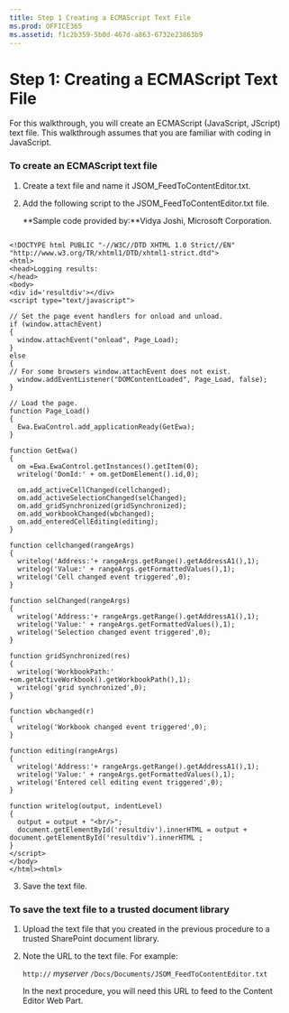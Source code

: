 ```yaml
---
title: Step 1 Creating a ECMAScript Text File
ms.prod: OFFICE365
ms.assetid: f1c2b359-5b0d-467d-a863-6732e23863b9
---
```



# Step 1: Creating a ECMAScript Text File

For this walkthrough, you will create an ECMAScript (JavaScript, JScript) text file. This walkthrough assumes that you are familiar with coding in JavaScript. 
  
    
    


### To create an ECMAScript text file


1. Create a text file and name it JSOM_FeedToContentEditor.txt. 
    
  
2. Add the following script to the JSOM_FeedToContentEditor.txt file. 
    
    **Sample code provided by:**Vidya Joshi, Microsoft Corporation.
    


  ```
  
<!DOCTYPE html PUBLIC "-//W3C//DTD XHTML 1.0 Strict//EN" "http://www.w3.org/TR/xhtml1/DTD/xhtml1-strict.dtd">
<html>
 <head>Logging results:
 </head>
<body>
<div id='resultdiv'></div>
<script type="text/javascript">         

// Set the page event handlers for onload and unload.
if (window.attachEvent) 
{
    window.attachEvent("onload", Page_Load);
} 
else 
{
// For some browsers window.attachEvent does not exist.
    window.addEventListener("DOMContentLoaded", Page_Load, false);
}

// Load the page. 
function Page_Load() 
{
    Ewa.EwaControl.add_applicationReady(GetEwa);
}

function GetEwa()
{
    om =Ewa.EwaControl.getInstances().getItem(0);
    writelog('DomId:' + om.getDomElement().id,0);

    om.add_activeCellChanged(cellchanged);
    om.add_activeSelectionChanged(selChanged);
    om.add_gridSynchronized(gridSynchronized);
    om.add_workbookChanged(wbchanged);
    om.add_enteredCellEditing(editing);
}

function cellchanged(rangeArgs)
{
    writelog('Address:'+ rangeArgs.getRange().getAddressA1(),1);
    writelog('Value:' + rangeArgs.getFormattedValues(),1);
    writelog('Cell changed event triggered',0);
}

function selChanged(rangeArgs)
{
    writelog('Address:'+ rangeArgs.getRange().getAddressA1(),1);
    writelog('Value:' + rangeArgs.getFormattedValues(),1);
    writelog('Selection changed event triggered',0);
}

function gridSynchronized(res)
{
    writelog('WorkbookPath:' +om.getActiveWorkbook().getWorkbookPath(),1);
    writelog('grid synchronized',0);
}

function wbchanged(r)
{
    writelog('Workbook changed event triggered',0);
}

function editing(rangeArgs)
{
    writelog('Address:'+ rangeArgs.getRange().getAddressA1(),1);
    writelog('Value:' + rangeArgs.getFormattedValues(),1);
    writelog('Entered cell editing event triggered',0);
}

function writelog(output, indentLevel)
{
    output = output + "<br/>";
    document.getElementById('resultdiv').innerHTML = output + document.getElementById('resultdiv').innerHTML ;
}
</script>  
</body>
</html><html> 

  ```

3. Save the text file. 
    
  

### To save the text file to a trusted document library


1. Upload the text file that you created in the previous procedure to a trusted SharePoint document library. 
    
  
2. Note the URL to the text file. For example: 
    
     `http://` _myserver_ `/Docs/Documents/JSOM_FeedToContentEditor.txt`
    
    In the next procedure, you will need this URL to feed to the Content Editor Web Part. 
    
  

